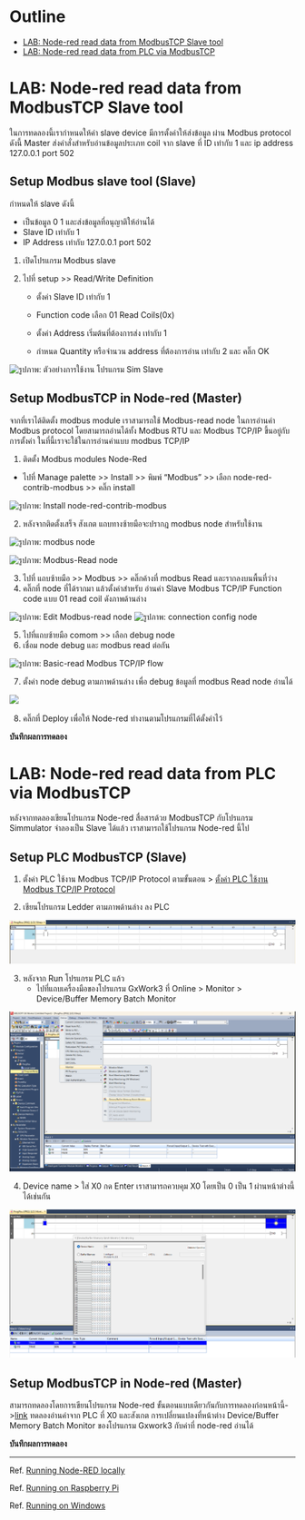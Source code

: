 # **Outline**
- [LAB: Node-red read data from ModbusTCP Slave tool](https://github.com/Advance-Innovation-Centre-AIC/IIoT_Training_course/blob/main/IoT_PLC/LAB04_NodeRed_read_PLC_ModbusTCP/LAB_NodeRed_read_PLC_ModbusTCP.md#lab-node-red-read-data-from-modbustcp-slave-tool)
- [LAB: Node-red read data from PLC via ModbusTCP](https://github.com/Advance-Innovation-Centre-AIC/IIoT_Training_course/blob/main/IoT_PLC/LAB04_NodeRed_read_PLC_ModbusTCP/LAB_NodeRed_read_PLC_ModbusTCP.md#lab-node-red-read-data-from-plc-via-modbustcp)

# **LAB: Node-red read data from ModbusTCP Slave tool**
ในการทดลองนี้เรากำหนดให้ค่า slave device มีการตั้งค่าให้ส่งข้อมูล ผ่าน Modbus protocol ดังนี้
Master ส่งคำสั่งสำหรับอ่านข้อมูลประเภท coil จาก slave ที่ ID เท่ากับ 1 และ ip address 127.0.0.1 port 502

## **Setup Modbus slave tool (Slave)**
กำหนดให้ slave ดังนี้
- เป็นข้อมูล 0 1 และส่งข้อมูลที่อนุญาติให้อ่านได้
- Slave ID   เท่ากับ 1
- IP Address เท่ากับ 127.0.0.1 port 502

1. เปิดโปรแกรม Modbus slave 
2. ไปที่ setup >> Read/Write Definition

      - ตั้งค่า Slave ID เท่ากับ 1 

      - Function code เลือก 01 Read Coils(0x)

      - ตั้งค่า Address เริ่มต้นที่ต้องการส่ง เท่ากับ 1

      - กำหนด Quantity หรือจำนวน address ที่ต้องการอ่าน เท่ากับ 2 และ คลิ๊ก OK 

![รูปภาพ: ตัวอย่างการใช้งาน โปรแกรม Sim Slave](https://paper-attachments.dropboxusercontent.com/s_EAE347BCB7B527CA2156619BD46DF2D9708CD446BDA75189903AABB7E89CF529_1668748693706_image.png)



## **Setup ModbusTCP in Node-red (Master)**
 
 จากที่เราได้ติดตั้ง modbus module เราสามารถใช้ Modbus-read node ในการอ่านค่า Modbus protocol โดยสามารถอ่านได้ทั้ง Modbus RTU และ Modbus TCP/IP ขึ้นอยู่กับการตั้งค่า ในที่นี้เราจะใช้ในการอ่านค่าแบบ modbus TCP/IP

1. ติดตั้ง Modbus modules Node-Red
 - ไปที่ Manage palette >> Install >> พิมพ์ “Modbus” >> เลือก node-red-contrib-modbus >> คลิ๊ก install


![รูปภาพ: Install node-red-contrib-modbus](https://paper-attachments.dropboxusercontent.com/s_EAE347BCB7B527CA2156619BD46DF2D9708CD446BDA75189903AABB7E89CF529_1668745927148_file.png)

2. หลังจากติดตั้งเสร็จ สังเกต แถบทางซ้ายมือจะปรากฎ modbus node สำหรับใช้งาน


![รูปภาพ: modbus node](https://paper-attachments.dropboxusercontent.com/s_EAE347BCB7B527CA2156619BD46DF2D9708CD446BDA75189903AABB7E89CF529_1668747265787_file.png)


![รูปภาพ: Modbus-Read node](https://paper-attachments.dropboxusercontent.com/s_EAE347BCB7B527CA2156619BD46DF2D9708CD446BDA75189903AABB7E89CF529_1668765590553_image.png)



3. ไปที่ แถบซ้ายมือ >> Modbus >> คลิ๊กค้างที่ modbus Read และรากลงบนพื้นที่ว่าง
4. คลิ๊กที่ node ที่ได้รากมา แล้วตั้งค่าสำหรับ อ่านค่า Slave Modbus TCP/IP  Function code แบบ 01 read coil ดังภาพด้านล่าง


![รูปภาพ: Edit Modbus-read node](https://paper-attachments.dropboxusercontent.com/s_EAE347BCB7B527CA2156619BD46DF2D9708CD446BDA75189903AABB7E89CF529_1668747754621_file.png)
![รูปภาพ: connection config node](https://paper-attachments.dropboxusercontent.com/s_EAE347BCB7B527CA2156619BD46DF2D9708CD446BDA75189903AABB7E89CF529_1668749400675_image.png)



5. ไปที่แถบซ้ายมือ comom >> เลือก debug node 
6. เชื่อม node debug และ modbus read ต่อกัน


![รูปภาพ: Basic-read Modbus TCP/IP flow](https://paper-attachments.dropboxusercontent.com/s_EAE347BCB7B527CA2156619BD46DF2D9708CD446BDA75189903AABB7E89CF529_1668765859002_image.png)



7. ตั้งค่า node debug ตามภาพด้านล่าง เพื่อ debug ข้อมูลที่ modbus Read node อ่านได้


![](https://paper-attachments.dropboxusercontent.com/s_EAE347BCB7B527CA2156619BD46DF2D9708CD446BDA75189903AABB7E89CF529_1668749237323_image.png)

8. คลิ๊กที่ Deploy เพื่อให้ Node-red ทำงานตามโปรแกรมที่ได้ตั้งค่าไว้


**บันทึกผลการทดลอง**



# **LAB: Node-red read data from PLC via ModbusTCP**
หลังจากทดลองเขียนโปรแกรม Node-red สื่อสารด้วย ModbusTCP กับโปรแกรม Simmulator จำลองเป็น Slave ได้แล้ว เราสามารถใช้โปรแกรม Node-red นี้ไป

## **Setup PLC ModbusTCP (Slave)**
1. ตั้งค่า PLC ใช้งาน Modbus TCP/IP Protocol ตามขั้นตอน > [ตั้งค่า PLC ใช้งาน Modbus TCP/IP Protocol](https://github.com/Advance-Innovation-Centre-AIC/IIoT_Training_course/blob/main/IoT_PLC/LAB03_Raspi_connect_PLC_ModbusTCP/Lab03_RasberryPi_connect_PLC_ModbusTCP.md#%E0%B8%95%E0%B8%B1%E0%B9%89%E0%B8%87%E0%B8%84%E0%B9%88%E0%B8%B2-plc-%E0%B9%83%E0%B8%8A%E0%B9%89%E0%B8%87%E0%B8%B2%E0%B8%99-modbus-tcpip-protocol)

2. เขียนโปรแกรม Ledder ตามภาพด้านล่าง ลง PLC 

![ladder_ex](https://github.com/Advance-Innovation-Centre-AIC/IIoT_Training_course/blob/15c64790f1e96be5e1fc8a4df1e6c5d4ee33341e/IoT_PLC/LAB04_NodeRed_read_PLC_ModbusTCP/picture/ladder_ex.png)


3. หลังจาก Run โปรแกรม PLC แล้ว 
   - ไปที่แถบเครื่องมือของโปรแกรม GxWork3 ที่ Online > Monitor > Device/Buffer Memory Batch Monitor 

![image_program_plc](https://github.com/Advance-Innovation-Centre-AIC/IIoT_Training_course/blob/15c64790f1e96be5e1fc8a4df1e6c5d4ee33341e/IoT_PLC/LAB04_NodeRed_read_PLC_ModbusTCP/picture/image_program_plc.png)

4. Device name > ใส่ X0 กด Enter เราสามารถควบคุม X0 โดยเป็น 0 เป็น 1 ผ่านหน้าต่างนี้ได้เช่นกัน 

![plc_control](https://github.com/Advance-Innovation-Centre-AIC/IIoT_Training_course/blob/15c64790f1e96be5e1fc8a4df1e6c5d4ee33341e/IoT_PLC/LAB04_NodeRed_read_PLC_ModbusTCP/picture/plc_control.png)


## **Setup ModbusTCP in Node-red (Master)**
สามารถทดลองโดยการเขียนโปรแกรม Node-red ขั้นตอนแบบเดียวกันกับการทดลองก่อนหน้านี้->[link](https://github.com/Advance-Innovation-Centre-AIC/IIoT_Training_course/blob/main/IoT_PLC/LAB04_NodeRed_read_PLC_ModbusTCP/LAB_NodeRed_read_PLC_ModbusTCP.md#setup-modbustcp-in-node-red-master) ทดลองอ่านค่าจาก PLC ที่ X0 และสังเกต การเปลี่ยนแปลงที่หน้าต่าง Device/Buffer Memory Batch Monitor ของโปรแกรม Gxwork3 กับค่าที่ node-red อ่านได้

**บันทึกผลการทดลอง**






----------

Ref. [Running Node-RED locally](https://nodered.org/docs/getting-started/local)

Ref. [Running on Raspberry Pi](https://nodered.org/docs/getting-started/raspberrypi)

Ref. [Running on Windows](https://nodered.org/docs/getting-started/windows)

